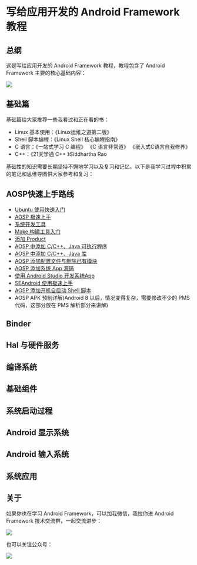 # 写给应用开发的 Android Framework 教程

## 总纲

这是写给应用开发的 Android Framework 教程，教程包含了 Android Framework 主要的核心基础内容：

![](https://gitee.com/stingerzou/pic-bed/raw/master/img/%E5%86%99%E7%BB%99%E5%BA%94%E7%94%A8%E5%BC%80%E5%8F%91%E7%9A%84%20Android%20Framework%20%E6%95%99%E7%A8%8B.jpg)


## 基础篇

基础篇给大家推荐一些我看过和正在看的书：

* Linux 基本使用：《Linux运维之道第二版》
* Shell 脚本编程：《Linux Shell 核心编程指南》
* C 语言：《一站式学习 C 编程》 《C 语言非常道》 《嵌入式C语言自我修养》
* C++：《21天学通 C++ 》Siddhartha Rao

基础性的知识需要长期坚持不懈地学习以及复习和记忆。以下是我学习过程中积累的笔记和思维导图供大家参考和复习：




## AOSP快速上手路线

* [Ubuntu 使用快速入门](https://juejin.cn/post/7203571284558381117)
* [AOSP 极速上手](https://juejin.cn/post/7202634945171537977)
* [系统开发工具](https://juejin.cn/post/7216495812577427517)
* [Make 构建工具入门](https://juejin.cn/post/7203931072261193787)
* [添加 Product](https://juejin.cn/post/7203958049983529015)
* [AOSP 中添加 C/C++、Java 可执行程序](https://juejin.cn/post/7216624116337508412/)
* [AOSP 中添加 C/C++、Java 库](https://juejin.cn/post/7217279252316045372)         
* [AOSP 添加配置文件与删除已有模块](https://juejin.cn/post/7217644586868391996/)
* [AOSP 添加系统 App 源码](https://juejin.cn/post/7207374216127103033/)              
* [使用 Android Studio 开发系统App](https://juejin.cn/post/7218362171964276795)  
* [SEAndroid 使用极速上手](https://juejin.cn/post/7208472817460248637)         
* [AOSP 添加开机自启动 Shell 脚本](https://juejin.cn/post/7219712310586474553)
* AOSP APK 预制详解(Android 8 以后，情况变得复杂，需要修改不少的 PMS 代码，这部分放在 PMS 解析部分来讲解)         

## Binder


## Hal 与硬件服务

## 编译系统

## 基础组件

## 系统启动过程

## Android 显示系统

## Android 输入系统

## 系统应用


## 关于

如果你也在学习 Android Framework，可以加我微信，我拉你进 Android Framework 技术交流群，一起交流进步：

![](https://gitee.com/stingerzou/pic-bed/raw/master/img/f6372075fbbf427f1e396cc7fa5dd6a.jpg)

也可以关注公众号：

![](https://gitee.com/stingerzou/pic-bed/raw/master/img/qrcode_for_gh_ced867ac8552_430.jpg)